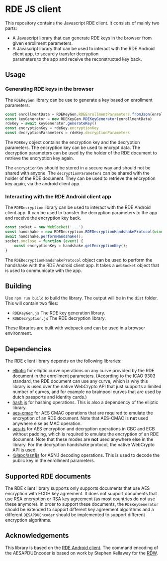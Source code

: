 # RDE JS client

This repository contains the Javascript RDE client. It consists of mainly two parts:
- A Javascript library that can generate RDE keys in the browser from given enrollment parameters.
- A Javascript library that can be used to interact with the RDE Android client app, to securely transfer decryption  
  parameters to the app and receive the reconstructed key back.

## Usage

### Generating RDE keys in the browser
The `RDEKeyGen` library can be use to generate a key based on enrollment parameters.

```javascript
const enrollmentData = RDEKeyGen.RDEEnrollmentParameters.fromJson(enrollmentParamsField.value)
const keyGenerator = new RDEKeyGen.RDEKeyGenerator(enrollmentData)
rdeKey = await keyGenerator.generateKey()
const encryptionKey = rdeKey.encryptionKey
const decryptionParameters = rdeKey.decryptionParameters
```

The `RDEKey` object contains the encryption key and the decryption parameters. The encryption key can be used to encrypt
data. The decryption parameters can be used by the holder of the RDE document to retrieve the encryption key again.

The `encryptionKey` should be stored in a secure way and should not be shared with anyone. The `decryptionParameters` 
can be shared with the holder of the RDE document. They can be used to retrieve the encryption key again, via the 
android client app.

### Interacting with the RDE Android client app
The `RDEDecryptiom` library can be used to interact with the RDE Android client app. It can be used to transfer the
decryption parameters to the app and receive the encryption key back.

```javascript
const socket = new WebSocket('...')
const handshake = new RDEDecryption.RDEDecryptionHandshakeProtocol(window.crypto, socket, decryptionParameters);
await handshake.performHandshake();
socket.onclose = function (event) {
    const encryptionKey = handshake.getEncryptionKey();
}
```

The `RDEDecryptionHandshakeProtocol` object can be used to perform the handshake with the RDE Android client app. It 
takes a `WebSocket` object that is used to communicate with the app.


## Building
Use `npm run build` to build the library. The output will be in the `dist` folder. This will contain two files:
- `RDEKeyGen.js` The RDE key generation library.
- `RDEDecryption.js` The RDE decryption library.

These libraries are built with webpack and can be used in a browser environment.

## Dependencies
The RDE client library depends on the following libraries:
- [elliptic](https://github.com/indutny/elliptic) for elliptic curve operations on any curve provided by the RDE 
  document in the enrollment parameters. (According to the ICAO 9303 standard, the RDE document can use any curve, 
  which is why this library is used over the native WebCrypto API that just supports a limited number of curves, and 
  for example no brainpool curves that are used by dutch passports and identity cards.)
- [hash.js](https://github.com/indutny/hash.js) for hashing operations. This is also a dependency of the elliptic 
  library.
- [aes-cmac](https://github.com/rosek86/aes-cmac) for AES CMAC operations that are required to emulate the encryption
  of an RDE document. Note that AES-CMAC is **not** used anywhere else as MAC operation. 
- [aes-ts](https://github.com/leonardodino/aes-ts) for AES encryption and decryption operations in CBC and ECB without 
  padding, which is required to emulate the encryption of an RDE document. Note that these modes are **not** used
  anywhere else in the library. For the decryption handshake protocol, the native WebCrypto API is used.
- [@lapo/asn1js](https://github.com/lapo-luchini/asn1js) for ASN.1 decoding operations. This is used to decode the 
  public key in the enrollment parameters.

## Supported RDE documents
The RDE client library supports only supports documents that use AES encryption with ECDH key agreement. It does not 
support documents that use RSA encryption or RSA key agreement (as most countries do not use these anymore). In order
to support these documents, the `RDEKeyGenerator` should be extended to support different key agreement algorithms and
a different `DESAPDUEncoder` should be implemented to support different encryption algorithms.

## Acknowledgements
This library is based on the [RDE Android client](https://gitlab.surf.nl/filesender/rde-client-android). The
command encoding of the AESAPDUEncoder is based on work by Stephen Kellaway for the [RDW](https://www.rdw.nl/).